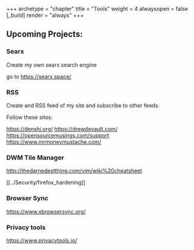 +++ 
archetype = "chapter" 
title = "Tools" 
weight = 4
alwaysopen = false
[_build]
  render = "always"
+++

## Upcoming Projects:

### Searx 

Create my own searx search engine

go to https://searx.space/

### RSS

Create and RSS feed of my site and subscribe to other feeds.

Follow these sites:

https://denshi.org/
https://drewdevault.com/
https://opensourcemusings.com/support
https://www.mrmoneymustache.com/

### DWM Tile Manager

http://thedarnedestthing.com/vim/wiki%20cheatsheet

[[../Security/firefox_hardening]]

### Browser Sync
https://www.xbrowsersync.org/

### Privacy tools
https://www.privacytools.io/